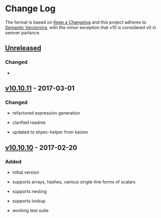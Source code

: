 Change Log
==========

The format is based on [Keep a Changelog] and this project adheres to
[Semantic Versioning], with the minor exception that v10 is considered
v0 in semver parlance.

[Unreleased]
------------

### Changed

-   

[v10.10.11] - 2017-03-01
------------------------

### Changed

-   refactored expression generation

-   clarified readme

-   updated to shpec-helper from kaizen

[v10.10.10] - 2017-02-20
------------------------

### Added

-   initial version

-   supports arrays, hashes, various single-line forms of scalars

-   supports nesting

-   supports lookup

-   working test suite

  [Keep a Changelog]: http://keepachangelog.com/
  [Semantic Versioning]: http://semver.org/
  [Unreleased]: https://github.com/binaryphile/y2s/compare/v10.10...v10.10.11
  [v10.10.11]: https://github.com/binaryphile/y2s/compare/v10.10.10...v10.10.11
  [v10.10.10]: https://github.com/binaryphile/y2s/tree/v10.10.10
